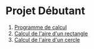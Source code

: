 # Projet Débutant

1. [Programme de calcul](./1.%20Programme%20de%20calcul)
2. [Calcul de l'aire d'un rectangle](./2.%20Calcul%20de%20l'aire%20d'un%20rectangle)
3. [Calcul de l'aire d'un cercle](./3.%20Calcul%20de%20l'aire%20d'un%20cercle)
